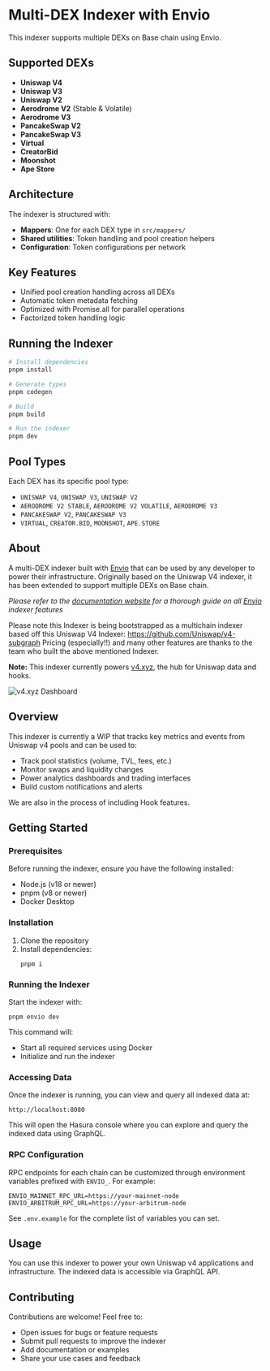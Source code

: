# Multi-DEX Indexer with Envio

This indexer supports multiple DEXs on Base chain using Envio.

## Supported DEXs

- **Uniswap V4**
- **Uniswap V3**
- **Uniswap V2**
- **Aerodrome V2** (Stable & Volatile)
- **Aerodrome V3**
- **PancakeSwap V2**
- **PancakeSwap V3**
- **Virtual**
- **CreatorBid**
- **Moonshot**
- **Ape Store**

## Architecture

The indexer is structured with:

- **Mappers**: One for each DEX type in `src/mappers/`
- **Shared utilities**: Token handling and pool creation helpers
- **Configuration**: Token configurations per network

## Key Features

- Unified pool creation handling across all DEXs
- Automatic token metadata fetching
- Optimized with Promise.all for parallel operations
- Factorized token handling logic

## Running the Indexer

```bash
# Install dependencies
pnpm install

# Generate types
pnpm codegen

# Build
pnpm build

# Run the indexer
pnpm dev
```

## Pool Types

Each DEX has its specific pool type:
- `UNISWAP V4`, `UNISWAP V3`, `UNISWAP V2`
- `AERODROME V2 STABLE`, `AERODROME V2 VOLATILE`, `AERODROME V3`
- `PANCAKESWAP V2`, `PANCAKESWAP V3`
- `VIRTUAL`, `CREATOR.BID`, `MOONSHOT`, `APE.STORE`

## About

A multi-DEX indexer built with [Envio](https://envio.dev) that can be used by any developer to power their infrastructure. Originally based on the Uniswap V4 indexer, it has been extended to support multiple DEXs on Base chain.

_Please refer to the [documentation website](https://docs.envio.dev) for a thorough guide on all [Envio](https://envio.dev) indexer features_

Please note this Indexer is being bootstrapped as a multichain indexer based off this Uniswap V4 Indexer: https://github.com/Uniswap/v4-subgraph
Pricing (especially!!) and many other features are thanks to the team who built the above mentioned Indexer.

**Note:** This indexer currently powers [v4.xyz](https://v4.xyz), the hub for Uniswap data and hooks.

![v4.xyz Dashboard](./v4.gif)

## Overview

This indexer is currently a WIP that tracks key metrics and events from Uniswap v4 pools and can be used to:

- Track pool statistics (volume, TVL, fees, etc.)
- Monitor swaps and liquidity changes
- Power analytics dashboards and trading interfaces
- Build custom notifications and alerts

We are also in the process of including Hook features.

## Getting Started

### Prerequisites

Before running the indexer, ensure you have the following installed:

- Node.js (v18 or newer)
- pnpm (v8 or newer)
- Docker Desktop

### Installation

1. Clone the repository
2. Install dependencies:
   ```
   pnpm i
   ```

### Running the Indexer

Start the indexer with:

```
pnpm envio dev
```

This command will:

- Start all required services using Docker
- Initialize and run the indexer

### Accessing Data

Once the indexer is running, you can view and query all indexed data at:

```
http://localhost:8080
```

This will open the Hasura console where you can explore and query the indexed data using GraphQL.

### RPC Configuration

RPC endpoints for each chain can be customized through environment variables prefixed with `ENVIO_`.
For example:

```
ENVIO_MAINNET_RPC_URL=https://your-mainnet-node
ENVIO_ARBITRUM_RPC_URL=https://your-arbitrum-node
```

See `.env.example` for the complete list of variables you can set.

## Usage

You can use this indexer to power your own Uniswap v4 applications and infrastructure. The indexed data is accessible via GraphQL API.

## Contributing

Contributions are welcome! Feel free to:

- Open issues for bugs or feature requests
- Submit pull requests to improve the indexer
- Add documentation or examples
- Share your use cases and feedback
